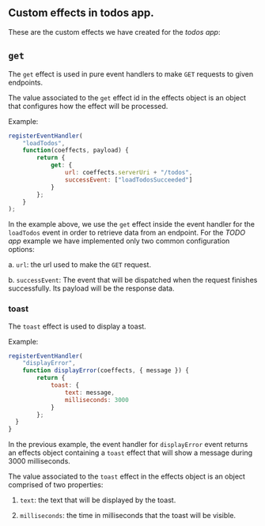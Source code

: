 ## Custom effects in todos app.

These are the custom effects we have created for the *todos app*:

## `get`
The `get` effect is used in pure event handlers to make `GET` requests to given endpoints. 

The value associated to the `get` effect id in the effects object is an object that configures how the effect will be processed. 

Example:
```js
registerEventHandler(
    "loadTodos",
    function(coeffects, payload) {
        return {
            get: {
                url: coeffects.serverUri + "/todos",
                successEvent: ["loadTodosSucceeded"]
            }
        };
    }
);
```
In the example above, we use the `get` effect inside the event handler for the `loadTodos` event in order to retrieve data from an endpoint. For the *TODO app* example we have implemented only two common configuration options: 

a. `url`: the url used to make the `GET` request.

b. `successEvent`: The event that will be dispatched when the request finishes successfully. Its payload will be the response data.

### toast

The `toast` effect is used to display a toast.

Example:

```js
registerEventHandler(
    "displayError", 
    function displayError(coeffects, { message }) {
        return {
            toast: {
                text: message,
                milliseconds: 3000
            }
        };
  }
}
```
In the previous example, the event handler for `displayError` event returns an effects object containing a `toast` effect that will show a message during 3000 milliseconds. 

The value associated to the `toast` effect in the effects object is an object comprised of two properties:

1. `text`: the text that will be displayed by the toast.

2. `milliseconds`: the time in milliseconds that the toast will be visible.
